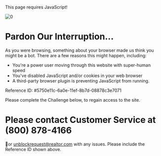 This page requires JavaScript!

![0](https://b2cdata.marketing.moveaws.com/forcecaptcha/images/realtor.png)  
  

# Pardon Our Interruption...

As you were browsing, something about your browser made us think you might be
a bot. There are a few reasons this might happen, including:

  * You're a power user moving through this website with super-human speed
  * You've disabled JavaScript and/or cookies in your web browser
  * A third-party browser plugin is preventing JavaScript from running.

Reference ID: #5750e11c-6a0e-11ef-8b7d-08878c3e7071

Please complete the Challenge below, to regain access to the site.

  
  

#  Please contact Customer Service at (800) 878-4166  
or unblockrequest@realtor.com with any issues. Please include the Reference
ID shown above.

